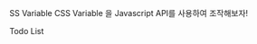 SS Variable
CSS Variable 을 Javascript API를 사용하여 조작해보자!

Todo List
 <style>에서 CSS Variable 을 선언하고, img에 스타일을 적용해 둬야 해요
 input#spacing을 조작하여 <img> padding 값을 조절할 수 있어야 해요
 input#blur을 조작하여 <img> filter 값을 조절할 수 있어야 해요
 input#base을 조작하여 <img> background-color 을 변경할 수 있어야 해요
Tips
<input>에 부여할 event 는 'change', 'mousemove' 두 가지 입니다.
CSS Variable 관련된 학습은 이곳 에서
Javascript 에서의 CSS Variable API 또한 문서 아래쪽에 있습니다.



### 배운점 

```css
 :variables {
       --main-bg-color: brown;
    }


```
이렇게 하니까 적용이 안 된다.  `:root`를 지켜야 되나?



아쉬움 

1. 문제를 잘 보자 ... data-sizing을 왜 해줬나? 
` const suffix = dataset.sizing || '';


답보면서 
1. `data.set` 활용  
2.id보단 name으로 맵핑했는데 이유가 있는지 알아보기 
3.`qs('.controls').addEventListener('mousemove', handlerControllerChanged)` 마우스 무브 이벤트는 안 되는 것 같다 _=
4. 
```js
inputs.forEach(input => input.addEventListener('change', handleUpdate));
inputs.forEach(input => input.addEventListener('mousemove', handleUpdate));
답에서 forEach한 번에 왜 같이 넣지는 않았을까?

```

5. `document.documentElement.style.setProperty(`--${this.name}`, this.value + suffix);`
이거 css변수 활용한다면 전체를 다 바뀐 부분으로 바꿔줄 수 있어서 좋은 것 같다. document.documentElement